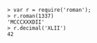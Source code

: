     > var r = require('roman');
    > r.roman(1337)
    'MCCCXXXDII'
    > r.decimal('XLII')
    42
